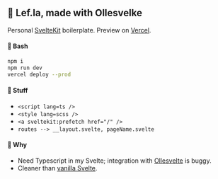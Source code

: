 ## 🎋 Lef.la, made with Ollesvelke

Personal [SvelteKit](https://kit.svelte.dev/) boilerplate. Preview on [Vercel](https://ollesvelke.vercel.app/).

#### 🔮 Bash 

```bash
npm i
npm run dev
vercel deploy --prod
```

#### 🦄 Stuff

- `<script lang=ts />`
- `<style lang=scss />`
- `<a sveltekit:prefetch href="/" />`
- `routes --> __layout.svelte, pageName.svelte`

#### 🌸 Why

- Need Typescript in my Svelte; integration with [Ollesvelte](https://github.com/ollefrost/ollesvelte) is buggy.
- Cleaner than [vanilla Svelte](https://svelte.dev/).
